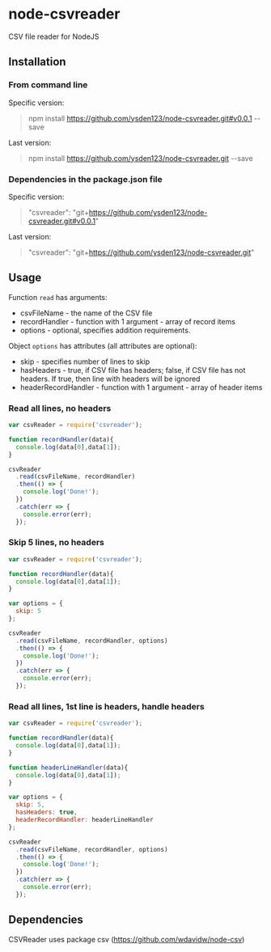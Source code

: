 # node-csvreader
CSV file reader for NodeJS

## Installation

### From command line

Specific version:
> npm install https://github.com/ysden123/node-csvreader.git#v0.0.1  --save

Last version:
> npm install https://github.com/ysden123/node-csvreader.git  --save

### Dependencies in the package.json file

Specific version:
> "csvreader": "git+https://github.com/ysden123/node-csvreader.git#v0.0.1"

Last version:
> "csvreader": "git+https://github.com/ysden123/node-csvreader.git"

## Usage

Function `read` has arguments:
- csvFileName - the name of the CSV file
- recordHandler - function with 1 argument - array of record items
- options - optional, specifies addition requirements.

Object `options` has attributes (all attributes are optional):
- skip - specifies number of lines to skip
- hasHeaders - true, if CSV file has headers; false, if CSV file has not headers. If true, then line with headers will be ignored
- headerRecordHandler - function with 1 argument - array of header items

### Read all lines, no headers

```javascript
var csvReader = require('csvreader');

function recordHandler(data){
  console.log(data[0],data[1]);
}

csvReader
  .read(csvFileName, recordHandler)
  .then(() => {
    console.log('Done!');
  })
  .catch(err => {
    console.error(err);
  });
```

### Skip 5 lines, no headers

```javascript
var csvReader = require('csvreader');

function recordHandler(data){
  console.log(data[0],data[1]);
}

var options = {
  skip: 5
};

csvReader
  .read(csvFileName, recordHandler, options)
  .then(() => {
    console.log('Done!');
  })
  .catch(err => {
    console.error(err);
  });
```

### Read all lines, 1st line is headers, handle headers

```javascript
var csvReader = require('csvreader');

function recordHandler(data){
  console.log(data[0],data[1]);
}

function headerLineHandler(data){
  console.log(data[0],data[1]);
}

var options = {
  skip: 5,
  hasHeaders: true,
  headerRecordHandler: headerLineHandler
};

csvReader
  .read(csvFileName, recordHandler, options)
  .then(() => {
    console.log('Done!');
  })
  .catch(err => {
    console.error(err);
  });
```
## Dependencies
CSVReader uses package csv (https://github.com/wdavidw/node-csv)
